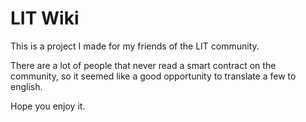 # LIT Wiki
 
This is a project I made for my friends of the LIT community.

There are a lot of people that never read a smart contract on the community, so it seemed like a good opportunity to translate a few to english.

Hope you enjoy it.
